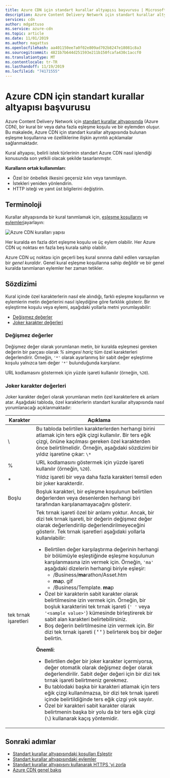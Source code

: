 ```yaml
---
title: Azure CDN için standart kurallar altyapısı başvurusu | Microsoft Docs
description: Azure Content Delivery Network için standart kurallar altyapısından eşleşme koşulları ve eylemleri için başvuru belgeleri (Azure CDN).
services: cdn
author: mdgattuso
ms.service: azure-cdn
ms.topic: article
ms.date: 11/01/2019
ms.author: magattus
ms.openlocfilehash: aa401150ee7a0f02e809ad702b8247e18081c8a3
ms.sourcegitcommit: 4821b7b644d251593e211b150fcafa430c1accf0
ms.translationtype: MT
ms.contentlocale: tr-TR
ms.lasthandoff: 11/19/2019
ms.locfileid: "74171555"
---
```

# <a name="standard-rules-engine-reference-for-azure-cdn"></a>Azure CDN için standart kurallar altyapısı başvurusu

Azure Content Delivery Network için [standart kurallar altyapısında](cdn-standard-rules-engine.md) (Azure CDN), bir kural bir veya daha fazla eşleşme koşulu ve bir eylemden oluşur. Bu makalede, Azure CDN için standart kurallar altyapısında bulunan eşleşme koşullarına ve özelliklerine ilişkin ayrıntılı açıklamalar sağlanmaktadır.

Kural altyapısı, belirli istek türlerinin standart Azure CDN nasıl işlendiği konusunda son yetkili olacak şekilde tasarlanmıştır.

**Kuralların ortak kullanımları**:

- Özel bir önbellek ilkesini geçersiz kılın veya tanımlayın.
- İstekleri yeniden yönlendirin.
- HTTP isteği ve yanıt üst bilgilerini değiştirin.

## <a name="terminology"></a>Terminoloji

Kurallar altyapısında bir kural tanımlamak için, [eşleşme koşullarını](cdn-standard-rules-engine-match-conditions.md) ve [eylemleri](cdn-standard-rules-engine-actions.md)ayarlayın:

 ![Azure CDN kuralları yapısı](./media/cdn-standard-rules-engine-reference/cdn-rules-structure.png)

Her kuralda en fazla dört eşleşme koşulu ve üç eylem olabilir. Her Azure CDN uç noktası en fazla beş kurala sahip olabilir. 

Azure CDN uç noktası için geçerli beş kural sınırına dahil edilen varsayılan bir *genel kuraldır*. Genel kural eşleşme koşullarına sahip değildir ve bir genel kuralda tanımlanan eylemler her zaman tetikler.

## <a name="syntax"></a>Sözdizimi

Kural içinde özel karakterlerin nasıl ele alındığı, farklı eşleşme koşullarının ve eylemlerin metin değerlerini nasıl işleydiğine göre farklılık gösterir. Bir eşleştirme koşulu veya eylemi, aşağıdaki yollarla metni yorumlayabilir:

- [Değişmez değerler](#literal-values)
- [Joker karakter değerleri](#wildcard-values)


### <a name="literal-values"></a>Değişmez değerler

Değişmez değer olarak yorumlanan metin, bir kuralda eşleşmesi gereken değerin bir parçası olarak *% simgesi hariç* tüm özel karakterleri değerlendirir. Örneğin, `'*'` olarak ayarlanmış bir sabit değer eşleştirme koşulu yalnızca tam değer `'*'` bulunduğunda karşılanır.

URL kodlamasını göstermek için yüzde işareti kullanılır (örneğin, `%20`).

### <a name="wildcard-values"></a>Joker karakter değerleri

Joker karakter değeri olarak yorumlanan metin özel karakterlere ek anlam atar. Aşağıdaki tabloda, özel karakterlerin standart kurallar altyapısında nasıl yorumlanacağı açıklanmaktadır:

Karakter | Açıklama
----------|------------
\ | Bu tabloda belirtilen karakterlerden herhangi birini atlamak için ters eğik çizgi kullanılır. Bir ters eğik çizgi, önüne kaçılması gereken özel karakterden önce belirtilmelidir. Örneğin, aşağıdaki sözdizimi bir yıldız işaretine çıkar: `\*`
% | URL kodlamasını göstermek için yüzde işareti kullanılır (örneğin, `%20`).
\* | Yıldız işareti bir veya daha fazla karakteri temsil eden bir joker karakterdir.
Boşlu | Boşluk karakteri, bir eşleşme koşulunun belirtilen değerlerden veya desenlerden herhangi biri tarafından karşılanamayacağını gösterir.
tek tırnak işaretleri | Tek tırnak işareti özel bir anlamı yoktur. Ancak, bir dizi tek tırnak işareti, bir değerin değişmez değer olarak değerlendirilip değerlendirilmeyeceğini gösterir. Tek tırnak işaretleri aşağıdaki yollarla kullanılabilir:<ul><li>Belirtilen değer karşılaştırma değerinin herhangi bir bölümüyle eşleştiğinde eşleşme koşulunun karşılanmasına izin vermek için.  Örneğin, `'ma'` aşağıdaki dizelerin herhangi biriyle eşleşir: <ul><li>/Business/**ma**rathon/Asset.htm</li><li>**ma**p. gif</li><li>/Business/Template. **ma**p</li></ul><li>Özel bir karakterin sabit karakter olarak belirtilmesine izin vermek için. Örneğin, bir boşluk karakterini tek tırnak işareti (`' '` veya `'<sample value>'`) kümesinde birleştirerek bir sabit alan karakteri belirtebilirsiniz.</li><li>Boş değerin belirtilmesine izin vermek için. Bir dizi tek tırnak işareti ( **' '** ) belirterek boş bir değer belirtin.</li></ul>**Önemli**:<br /><ul><li>Belirtilen değer bir joker karakter içermiyorsa, değer otomatik olarak değişmez değer olarak değerlendirilir. Sabit değer değeri için bir dizi tek tırnak işareti belirtmeniz gerekmez.</li><li>Bu tablodaki başka bir karakteri atlamak için ters eğik çizgi kullanılmazsa, bir dizi tek tırnak işareti içinde belirtildiğinde ters eğik çizgi yok sayılır.</li><li>Özel bir karakteri sabit karakter olarak belirtmenin başka bir yolu da bir ters eğik çizgi (`\`) kullanarak kaçış yöntemidir.</li></ul>

## <a name="next-steps"></a>Sonraki adımlar

- [Standart kurallar altyapısındaki koşulları Eşleştir](cdn-standard-rules-engine-match-conditions.md)
- [Standart kurallar altyapısındaki eylemler](cdn-standard-rules-engine-actions.md)
- [Standart kurallar altyapısını kullanarak HTTPS 'yi zorla](cdn-standard-rules-engine.md)
- [Azure CDN genel bakış](cdn-overview.md)
